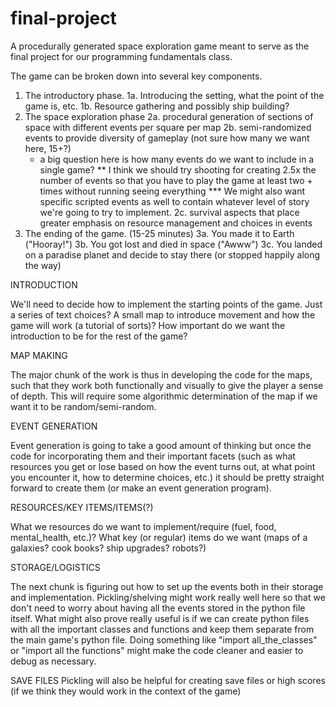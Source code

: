 # final-project
A procedurally generated space exploration game meant to serve as the final project for our programming fundamentals class.

The game can be broken down into several key components. 

1. The introductory phase.
  1a. Introducing the setting, what the point of the game is, etc. 
  1b. Resource gathering and possibly ship building? 
2. The space exploration phase
  2a. procedural generation of sections of space with different events per square per map
  2b. semi-randomized events to provide diversity of gameplay (not sure how many we want here, 15+?)
    * a big question here is how many events do we want to include in a single game? 
    **  I think we should try shooting for creating 2.5x the number of events so that you have to play
        the game at least two + times without running seeing everything 
    *** We might also want specific scripted events as well to contain whatever level of story 
        we're going to try to implement. 
  2c. survival aspects that place greater emphasis on resource management and choices in events
3. The ending of the game. (15-25 minutes)
  3a. You made it to Earth ("Hooray!")
  3b. You got lost and died in space ("Awww")
  3c. You landed on a paradise planet and decide to stay there (or stopped happily along the way)
  
INTRODUCTION

We'll need to decide how to implement the starting points of the game. 
  Just a series of text choices? 
  A small map to introduce movement and how the game will work (a tutorial of sorts)?
  How important do we want the introduction to be for the rest of the game? 

MAP MAKING

The major chunk of the work is thus in developing the code for the maps, such that they work both functionally
and visually to give the player a sense of depth. This will require some algorithmic determination of the map
if we want it to be random/semi-random. 

EVENT GENERATION

Event generation is going to take a good amount of thinking but once the code for incorporating them and their important facets
(such as what resources you get or lose based on how the event turns out, at what point you encounter it, how to determine choices, 
etc.) it should be pretty straight forward to create them (or make an event generation program). 
  
RESOURCES/KEY ITEMS/ITEMS(?)

What we resources do we want to implement/require (fuel, food, mental_health, etc.)?
What key (or regular) items do we want (maps of a galaxies? cook books? ship upgrades? robots?)

STORAGE/LOGISTICS

The next chunk is figuring out how to set up the events both in their storage and implementation. Pickling/shelving 
might work really well here so that we don't need to worry about having all the events stored in the python file itself. 
What might also prove really useful is if we can create python files with all the important classes and functions and keep 
them separate from the main game's python file. Doing something like "import all_the_classes" or "import all the functions"
might make the code cleaner and easier to debug as necessary. 

SAVE FILES
Pickling will also be helpful for creating save files or high scores (if we think they would work in the context of the game)



